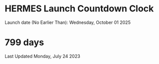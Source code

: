 # HERMES Launch Countdown Clock

Launch date (No Earlier Than): Wednesday, October 01 2025
# 799 days

Last Updated Monday, July 24 2023